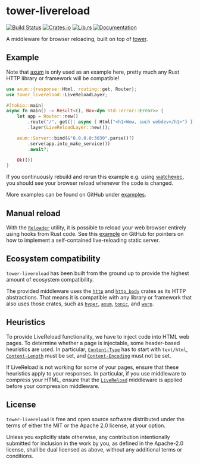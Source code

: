 # tower-livereload

[![Build Status][build-badge]][build-url]
[![Crates.io][crates-badge]][crates-url]
[![Lib.rs][librs-badge]][librs-url]
[![Documentation][docs-badge]][docs-url]

[build-url]: https://github.com/leotaku/tower-livereload/actions
[crates-url]: https://crates.io/crates/tower-livereload
[librs-url]: https://lib.rs/crates/tower-livereload
[docs-url]: https://docs.rs/tower-livereload

[build-badge]: https://img.shields.io/github/actions/workflow/status/leotaku/tower-livereload/build.yml?branch=master
[crates-badge]: https://img.shields.io/crates/v/tower-livereload.svg
[librs-badge]: https://img.shields.io/badge/lib.rs-linked-informational
[docs-badge]: https://img.shields.io/docsrs/tower-livereload

A middleware for browser reloading, built on top of [tower].

## Example

Note that [axum] is only used as an example here, pretty much any Rust HTTP
library or framework will be compatible!

```rust
use axum::{response::Html, routing::get, Router};
use tower_livereload::LiveReloadLayer;

#[tokio::main]
async fn main() -> Result<(), Box<dyn std::error::Error>> {
    let app = Router::new()
        .route("/", get(|| async { Html("<h1>Wow, such webdev</h1>") }))
        .layer(LiveReloadLayer::new());

    axum::Server::bind(&"0.0.0.0:3030".parse()?)
        .serve(app.into_make_service())
        .await?;

    Ok(())
}
```

If you continuously rebuild and rerun this example e.g. using [watchexec],
you should see your browser reload whenever the code is changed.

More examples can be found on GitHub under [examples].

[axum]: https://docs.rs/axum
[tower]: https://docs.rs/tower
[examples]: https://github.com/leotaku/tower-livereload/tree/master/examples
[watchexec]: https://watchexec.github.io/

## Manual reload

With the [`Reloader`] utility, it is possible to reload your web browser
entirely using hooks from Rust code. See this [example] on GitHub for
pointers on how to implement a self-contained live-reloading static server.

[example]: https://github.com/leotaku/tower-livereload/blob/master/examples/axum-file-watch/

## Ecosystem compatibility

`tower-livereload` has been built from the ground up to provide the highest
amount of ecosystem compatibility.

The provided middleware uses the [`http`] and [`http_body`] crates as its
HTTP abstractions. That means it is compatible with any library or framework
that also uses those crates, such as [`hyper`], [`axum`], [`tonic`], and
[`warp`].

[`http`]: https://docs.rs/http
[`http_body`]: https://docs.rs/http_body
[`hyper`]: https://docs.rs/hyper
[`axum`]: https://docs.rs/axum
[`tonic`]: https://docs.rs/tonic
[`warp`]: https://docs.rs/warp

## Heuristics

To provide LiveReload functionality, we have to inject code into HTML web
pages. To determine whether a page is injectable, some header-based
heuristics are used. In particular, [`Content-Type`] has to start with
`text/html`, [`Content-Length`] must be set, and [`Content-Encoding`] must
not be set.

If LiveReload is not working for some of your pages, ensure that these
heuristics apply to your responses. In particular, if you use middleware to
compress your HTML, ensure that the [`LiveReload`] middleware is
applied before your compression middleware.

[`Content-Type`]: https://developer.mozilla.org/en-US/docs/Web/HTTP/Headers/Content-Type
[`Content-Length`]: https://developer.mozilla.org/en-US/docs/Web/HTTP/Headers/Content-Length
[`Content-Encoding`]: https://developer.mozilla.org/en-US/docs/Web/HTTP/Headers/Content-Encoding

<!-- Override internal links from README generation: -->

[`LiveReload`]: https://docs.rs/tower-livereload/latest/tower_livereload/struct.LiveReload.html
[`Reloader`]: https://docs.rs/tower-livereload/latest/tower_livereload/struct.Reloader.html

## License

`tower-livereload` is free and open source software distributed under the terms of either the MIT or the Apache 2.0 license, at your option.

Unless you explicitly state otherwise, any contribution intentionally submitted for inclusion in the work by you, as defined in the Apache-2.0 license, shall be dual licensed as above, without any additional terms or conditions.
